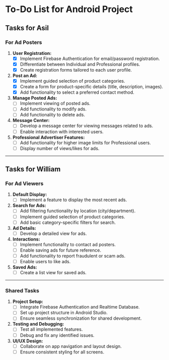 # To-Do List for Android Project

## Tasks for Asil
### For Ad Posters
1. **User Registration:**
   - [x] Implement Firebase Authentication for email/password registration.
   - [x] Differentiate between Individual and Professional profiles.
   - [x] Create registration forms tailored to each user profile.

2. **Post an Ad:**
   - [x] Implement guided selection of product categories.
   - [x] Create a form for product-specific details (title, description, images).
   - [x] Add functionality to select a preferred contact method.

3. **Manage Posted Ads:**
   - [ ] Implement viewing of posted ads.
   - [ ] Add functionality to modify ads.
   - [ ] Add functionality to delete ads.

4. **Message Center:**
   - [ ] Develop a message center for viewing messages related to ads.
   - [ ] Enable interaction with interested users.

5. **Professional Advertiser Features:**
   - [ ] Add functionality for higher image limits for Professional users.
   - [ ] Display number of views/likes for ads.

---

## Tasks for William
### For Ad Viewers
1. **Default Display:**
   - [ ] Implement a feature to display the most recent ads.

2. **Search for Ads:**
   - [ ] Add filtering functionality by location (city/department).
   - [ ] Implement guided selection of product categories.
   - [ ] Add basic category-specific filters for search.

3. **Ad Details:**
   - [ ] Develop a detailed view for ads.

4. **Interactions:**
   - [ ] Implement functionality to contact ad posters.
   - [ ] Enable saving ads for future reference.
   - [ ] Add functionality to report fraudulent or scam ads.
   - [ ] Enable users to like ads.

5. **Saved Ads:**
   - [ ] Create a list view for saved ads.

---

### Shared Tasks
1. **Project Setup:**
   - [ ] Integrate Firebase Authentication and Realtime Database.
   - [ ] Set up project structure in Android Studio.
   - [ ] Ensure seamless synchronization for shared development.

2. **Testing and Debugging:**
   - [ ] Test all implemented features.
   - [ ] Debug and fix any identified issues.

3. **UI/UX Design:**
   - [ ] Collaborate on app navigation and layout design.
   - [ ] Ensure consistent styling for all screens.
